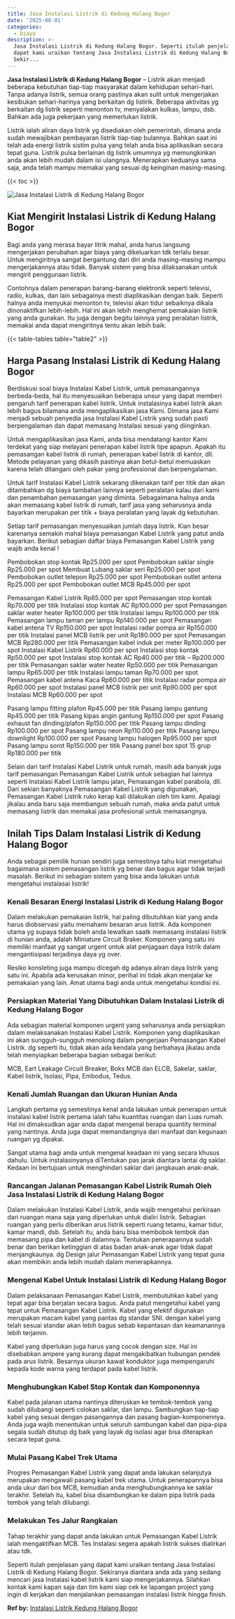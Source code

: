 ```yaml
---
title: Jasa Instalasi Listrik di Kedung Halang Bogor
date: '2025-08-01'
categories:
  - biaya
description: >-
  Jasa Instalasi Listrik di Kedung Halang Bogor. Seperti itulah penjelasan yang
  dapat kami uraikan tentang Jasa Instalasi Listrik di Kedung Halang Bogor.
  Sekir...
---
```


**Jasa Instalasi Listrik di Kedung Halang Bogor** – Listrik akan menjadi beberapa kebutuhan tiap-tiap masyarakat dalam kehidupan sehari-hari. Tanpa adanya listrik, semua orang pastinya akan sulit untuk mengerjakan kesibukan sehari-harinya yang berkaitan dg listirik. Beberapa aktivitas yg berkaitan dg listrik seperti menonton tv, menyalakan kulkas, lampu, dsb. Bahkan ada juga pekerjaan yang memerlukan listrik.

Listrik ialah aliran daya listrik yg disediakan oleh pemerintah, dimana anda sudah mewajibkan pembayaran listrik tiap-tiap bulannya. Bahkan saat ini telah ada energi listrik sistim pulsa yang telah anda bisa aplikasikan secara tepat guna. Listrik pulsa berlainan dg listrik umumnya yg memungkinkan anda akan lebih mudah dalam isi ulangnya. Menerapkan keduanya sama saja, anda telah mampu memakai yang sesuai dg keinginan masing-masing.

{{< toc >}}

![Jasa Instalasi Listrik di Kedung Halang Bogor](/images/instalasi-listrik-murah16.png)

## Kiat Mengirit Instalasi Listrik di Kedung Halang Bogor

Bagi anda yang merasa bayar litrik mahal, anda harus langsung mengerjakan perubahan agar biaya yang dikeluarkan tdk terlalu besar. Untuk mengiritnya sangat bergantung dari diri anda masing-masing mampu mengerjakannya atau tidak. Banyak sistem yang bisa dilaksanakan untuk mengirit penggunaan listrik.

Contohnya dalam penerapan barang-barang elektronik seperti televisi, radio, kulkas, dan lain sebagainya mesti diaplikasikan dengan baik. Seperti halnya anda menyukai menonton tv, televisi akan tidur sebaiknya dikala dinonaktifkan lebih-lebih. Hal ini akan lebih menghemat pemakaian listrik yang anda gunakan. Itu juga dengan begitu lainnya yang peralatan listrik, memakai anda dapat mengiritnya tentu akan lebih baik.

{{< table-tables table="table2" >}}

## Harga Pasang Instalasi Listrik di Kedung Halang Bogor

Berdiskusi soal biaya Instalasi Kabel Listrik, untuk pemasangannya berbeda-beda, hal itu menyesuaikan beberapa unsur yang dapat memberi pengaruh tarif penerapan kabel listrik. Untuk instalasinya kabel listrik akan lebih bagus bilamana anda mengaplikasikan jasa Kami. Dimana jasa Kami menjadi sebuah penyedia jasa Instalasi Kabel Listrik yang sudah pasti berpengalaman dan dapat memasang Instalasi sesuai yang diinginkan.

Untuk mengaplikasikan jasa Kami, anda bisa mendatangi kantor Kami terdekat yang siap melayani penerapan kabel listrik tipe apapun. Apakah itu pemasangan kabel listrik di rumah, penerapan kabel listrik di kantor, dll. Metode pelayanan yang dikasih pastinya akan betul-betul memuaskan karena telah ditangani oleh pakar yang professional dan berpengalaman.

Untuk tarif Instalasi Kabel Listrik sekarang dikenakan tarif per titik dan akan ditambahkan dg biaya tambahan lainnya seperti peralatan kalau dari kami dan penambahan pemasangan yang diminta. Sebagaimana halnya anda akan memasang kabel listrik di rumah, tarif jasa yang seharusnya anda bayarkan merupakan per titik + biaya peralatan yang layak dg kebutuhan.

Setiap tarif pemasangan menyesuaikan jumlah daya listrik. Kian besar karenanya semakin mahal biaya pemasangan Kabel Listrik yang patut anda bayarkan. Berikut sebagian daftar biaya Pemasangan Kabel Listrik yang wajib anda kenal !

Pembobokan stop kontak Rp25.000 per spot Pembobokan saklar single Rp25.000 per spot Membuat Lubang saklar seri Rp25.000 per spot Pembobokan outlet telepon Rp25.000 per spot Pembobokan outlet antena Rp25.000 per spot Pembobokan outlet MCB Rp45.000 per spot

Pemasangan Kabel Listrik Rp65.000 per spot Pemasangan stop kontak Rp70.000 per titik Instalasi stop kontak AC Rp100.000 per spot Pemasangan saklar water heater Rp100.000 per titik Instalasi lampu Rp100.000 per titik Pemasangan lampu taman per lampu Rp140.000 per spot Pemasangan kabel antena TV Rp150.000 per spot Instalasi radar pompa air Rp150.000 per titik Instalasi panel MCB listrik per unit Rp180.000 per spot Pemasangan MCB Rp280.000 per titik Pemasangan kabel induk per meter Rp100.000 per spot Instalasi Kabel Listrik Rp60.000 per spot Instalasi stop kontak Rp50.000 per spot Instalasi stop kontak AC Rp40.000 per titik – Rp200.000 per titik Pemasangan saklar water heater Rp50.000 per titik Pemasangan lampu Rp65.000 per titik Instalasi lampu taman Rp70.000 per spot Pemasangan kabel antena Kaca Rp60.000 per titik Instalasi radar pompa air Rp60.000 per spot Instalasi panel MCB listrik per unit Rp90.000 per spot Instalasi MCB Rp60.000 per spot

Pasang lampu fitting plafon Rp45.000 per titik Pasang lampu gantung Rp45.000 per titik Pasang kipas angin gantung Rp150.000 per spot Pasang exhaust fan dinding/plafon Rp150.000 per titik Pasang lampu dinding Rp100.000 per spot Pasang lampu neon Rp110.000 per titik Pasang lampu downlight Rp100.000 per spot Pasang lampu halogen Rp95.000 per spot Pasang lampu sorot Rp150.000 per titik Pasang panel box spot 15 grup Rp180.000 per titik

Selain dari tarif Instalasi Kabel Listrik untuk rumah, masih ada banyak juga tarif pemasangan Pemasangan Kabel Listrik untuk sebagian hal lainnya seperti Instalasi Kabel Listrik lampu jalan, Pemasangan kabel parabola, dll. Dari sekian banyaknya Pemasangan Kabel Listrik yang digunakan, Pemasangan Kabel Listrik ruko kerap kali dilakukan oleh tim kami. Apalagi jikalau anda baru saja membangun sebuah rumah, maka anda patut untuk memasang listrik dan memakai jasa profesional untuk memasangnya.

## Inilah Tips Dalam Instalasi Listrik di Kedung Halang Bogor


Anda sebagai pemilik hunian sendiri juga semestinya tahu kiat mengetahui bagaimana sistem pemasangan listrik yg benar dan bagus agar tidak terjadi masalah. Berikut ini sebagian sistem yang bisa anda lakukan untuk mengetahui instalasai listrik!

### Kenali Besaran Energi Instalasi Listrik di Kedung Halang Bogor

Dalam melakukan pemakaian listrik, hal paling dibutuhkan kiat yang anda harus diobservasi yaitu memahami besaran arus listrik. Ada komponen utama yg supaya tidak boleh anda lewatkan saatk memasang instalasi listrik di hunian anda, adalah Miniature Circuit Braker. Komponen yang satu ini memiliki manfaat yg sangat urgent untuk alat penjagaan daya listrik dalam mengantisipasi terjadinya daya yg over.

Resiko konsleting juga mampu dicegah dg adanya aliran daya listrik yang satu ini. Apabila ada kerusakan minor, perihal ini tidak akan menjalar ke pemakaian yang lain. Amat utama bagi anda untuk mengetahui kondisi ini.

### Persiapkan Material Yang Dibutuhkan Dalam Instalasi Listrik di Kedung Halang Bogor

Ada sebagian material komponen urgent yang seharusnya anda persiapkan dalam melaksanakan Instalasi Kabel Listrik. Komponen yang diaplikasikan ini akan sungguh-sungguh menolong dalam pengerjaan Pemasangan Kabel Listrik. dg seperti itu, tidak akan ada kendala yang berbahaya jikalau anda telah menyiapkan beberapa bagian sebagai berikut:

MCB, Eart Leakage Circuit Breaker, Boks MCB dan ELCB, Sakelar, saklar, Kabel listrik, Isolasi, Pipa, Embodus, Tedus.

### Kenali Jumlah Ruangan dan Ukuran Hunian Anda

Langkah pertama yg semestinya kenal anda lakukan untuk penerapan untuk instalasi kabel listrik pertama ialah tahu kuantitas ruangan dan Luas rumah. Hal ini dimaksudkan agar anda dapat mengenal berapa quantity terminal yang nantinya. Anda juga dapat memandangnya dari manfaat dan kegunaan ruangan yg dipakai.

Sangat utama bagi anda untuk mengenal keadaan ini yang secara khusus dahulu. Untuk instalasinyanya diTentukan pas jarak diantara lantai dg saklar. Kedaan ini bertujuan untuk menghindari saklar dari jangkauan anak-anak.

### Rancangan Jalanan Pemasangan Kabel Listrik Rumah Oleh Jasa Instalasi Listrik di Kedung Halang Bogor

Dalam melakukan Instalasi Kabel Listrik, anda wajib mengetahui perkiraan dari ruangan mana saja yang diperlukan untuk dialiri listrik. Sebagian ruangan yang perlu diberikan arus listrik seperti ruang tetamu, kamar tidur, kamar mandi, dsb. Setelah itu, anda baru bisa membobok tembok dan memasang pipa dan kabel di dalamnya. Tentukan penerapannya sudah benar dan berikan ketinggian di atas badan anak-anak agar tidak dapat menjangkaunya. dg Design jalur Pemasangan Kabel Listrik yang tepat guna akan membikin anda lebih mudah dalam menerapkannya.

### Mengenal Kabel Untuk Instalasi Listrik di Kedung Halang Bogor

Dalam pelaksanaan Pemasangan Kabel Listrik, membutuhkan kabel yang tepat agar bisa berjalan secara bagus. Anda patut mengetahui kabel yang tepat untuk Pemasangan Kabel Listrik. Kabel yang efektif digunakan merupakan macam kabel yang pantas dg standar SNI. dengan kabel yang telah sesuai standar akan lebih bagus sebab kepantasan dan keamanannya lebih terjamin.

Kabel yang diperlukan juga harus yang cocok dengan size. Hal ini disebabkan ampere yang kurang dapat mengakibatkan hubungan pendek pada arus listrik. Besarnya ukuran kawat konduktor juga mempengaruhi kepada kode warna yang terdapat pada kabel listrik.

### Menghubungkan Kabel Stop Kontak dan Komponennya

Kabel pada jalanan utama nantinya diteruskan ke tembok-tembok yang sudah dilubangi seperti colokan saklar, dan lampu. Sambungkan tiap-tiap kabel yang sesuai dengan pasangannya dan pasang bagian-komponennya. Anda juga wajib menentukan untuk seluruh sambungan kabel dan pipa-pipa segala sudah ditutup dg baik yang layak dg isolasi agar bisa diterapkan secara tepat guna.

### Mulai Pasang Kabel Trek Utama

Progres Pemasangan Kabel Listrik yang dapat anda lakukan selanjutya merupakan mengawali pasang kabel trek utama. Untuk penerapannya bisa anda ukur dari box MCB, kemudian anda menghubungkannya ke saklar terakhir. Setelah itu, kabel bisa disambungkan ke dalam pipa listrik pada tembok yang telah dilubangi.

### Melakukan Tes Jalur Rangkaian

Tahap terakhir yang dapat anda lakukan untuk Pemasangan Kabel Listrik ialah mengaktifkan MCB. Tes Instalasi segera apakah listrik sukses dialirkan atau tdk.

Seperti itulah penjelasan yang dapat kami uraikan tentang Jasa Instalasi Listrik di Kedung Halang Bogor. Sekiranya diantara anda ada yang sedang mencari jasa Instalasi kabel listrik kami siap mengerjakannya. Silahkan kontak kami kapan saja dan tim kami siap cek ke lapangan project yang ingin di kerjakan dan menjalankan pemasangan instalasi listrik hingga finish.

**Ref by:** [Instalasi Listrik Kedung Halang Bogor](https://id.wikipedia.org/wiki/Instalasi)
